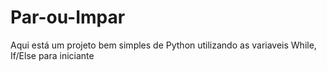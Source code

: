 # Par-ou-Impar
Aqui está um projeto bem simples de Python utilizando as variaveis While, If/Else para iniciante
